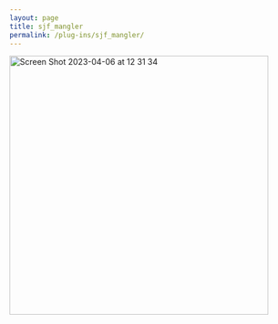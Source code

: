 ```yaml
---
layout: page
title: sjf_mangler
permalink: /plug-ins/sjf_mangler/
---
```

<img width="454" alt="Screen Shot 2023-04-06 at 12 31 34" src="https://user-images.githubusercontent.com/12850558/230364601-a87b34b5-8e3a-4db9-b677-1b04cfa8411b.png">
